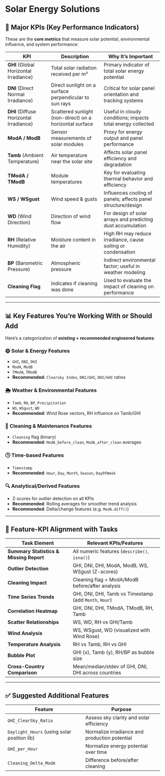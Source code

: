 # Solar Energy Solutions

## 🔑 Major KPIs (Key Performance Indicators)

These are the **core metrics** that measure solar potential, environmental influence, and system performance:

| KPI                                     | Description                                             | Why It’s Important                                           |
| --------------------------------------- | ------------------------------------------------------- | ------------------------------------------------------------ |
| **GHI** (Global Horizontal Irradiance)  | Total solar radiation received per m²                   | Primary indicator of total solar energy potential            |
| **DNI** (Direct Normal Irradiance)      | Direct sunlight on a surface perpendicular to sun rays  | Critical for solar panel orientation and tracking systems    |
| **DHI** (Diffuse Horizontal Irradiance) | Scattered sunlight (non-direct) on a horizontal surface | Useful in cloudy conditions; impacts total energy collected  |
| **ModA / ModB**                         | Sensor measurements of solar modules                    | Proxy for energy output and panel performance                |
| **Tamb** (Ambient Temperature)          | Air temperature near the solar site                     | Affects solar panel efficiency and degradation               |
| **TModA / TModB**                       | Module temperatures                                     | Key for evaluating thermal behavior and efficiency           |
| **WS / WSgust**                         | Wind speed & gusts                                      | Influences cooling of panels; affects panel structure/design |
| **WD** (Wind Direction)                 | Direction of wind flow                                  | For design of solar arrays and predicting dust accumulation  |
| **RH** (Relative Humidity)              | Moisture content in the air                             | High RH may reduce irradiance, cause soiling or condensation |
| **BP** (Barometric Pressure)            | Atmospheric pressure                                    | Indirect environmental factor; useful in weather modeling    |
| **Cleaning Flag**                       | Indicates if cleaning was done                          | Used to evaluate the impact of cleaning on performance       |

---

## 📊 Key Features You’re Working With or Should Add

Here’s a categorization of **existing + recommended engineered features**:

### 🌞 Solar & Energy Features

* `GHI`, `DNI`, `DHI`
* `ModA`, `ModB`
* `TModA`, `TModB`
* **Recommended**: `Clearsky Index`, `DNI/GHI`, `DHI/GHI` ratios

### 🌦️ Weather & Environmental Features

* `Tamb`, `RH`, `BP`, `Precipitation`
* `WS`, `WSgust`, `WD`
* **Recommended**: Wind Rose vectors, RH influence on Tamb/GHI

### 🧹 Cleaning & Maintenance Features

* `Cleaning` flag (binary)
* **Recommended**: `ModA_before_clean`, `ModA_after_clean` averages

### 🕒 Time-based Features

* `Timestamp`
* **Recommended**: `Hour`, `Day`, `Month`, `Season`, `DayOfWeek`

### 🔍 Analytical/Derived Features

* Z-scores for outlier detection on all KPIs
* **Recommended**: Rolling averages for smoother trend analysis
* **Recommended**: Delta/change features (e.g. `ModA.diff()`)

---

## 🎯 Feature-KPI Alignment with Tasks

| Task Element                            | Relevant KPIs/Features                                 |
| --------------------------------------- | ------------------------------------------------------ |
| **Summary Statistics & Missing Report** | All numeric features (`describe()`, `isna()`)          |
| **Outlier Detection**                   | GHI, DNI, DHI, ModA, ModB, WS, WSgust (Z-scores)       |
| **Cleaning Impact**                     | Cleaning flag + ModA/ModB before/after analysis        |
| **Time Series Trends**                  | GHI, DNI, DHI, Tamb vs Timestamp (add `Month`, `Hour`) |
| **Correlation Heatmap**                 | GHI, DNI, DHI, TModA, TModB, RH, Tamb                  |
| **Scatter Relationships**               | WS, WD, RH vs GHI/Tamb                                 |
| **Wind Analysis**                       | WS, WSgust, WD (visualized with Wind Rose)             |
| **Temperature Analysis**                | RH vs Tamb, RH vs GHI                                  |
| **Bubble Plot**                         | GHI (x), Tamb (y), RH/BP as bubble size                |
| **Cross-Country Comparison**            | Mean/median/stdev of GHI, DNI, DHI across countries    |

---

## ✅ Suggested Additional Features

| Feature                                     | Purpose                                       |
| ------------------------------------------- | --------------------------------------------- |
| `GHI_ClearSky_Ratio`                        | Assess sky clarity and solar efficiency       |
| `Daylight_Hours` (using solar position lib) | Normalize irradiance and production potential |
| `GHI_per_Hour`                              | Normalize energy potential over time          |
| `Cleaning_Delta_ModA`                       | Difference before/after cleaning              |

